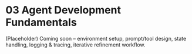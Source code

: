 # 03 Agent Development Fundamentals

(Placeholder) Coming soon – environment setup, prompt/tool design, state handling, logging & tracing, iterative refinement workflow.
